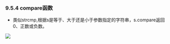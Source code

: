 ### 9.5.4 compare函数

* 类似strcmp,根据s是等于、大于还是小于参数指定的字符串，s.compare返回0、正数或负数。

![](https://img-blog.csdnimg.cn/20210203155829837.png?x-oss-process=image/watermark,type_ZmFuZ3poZW5naGVpdGk,shadow_10,text_aHR0cHM6Ly9ibG9nLmNzZG4ubmV0L0NIWWFiYzEyMzQ1Nmho,size_16,color_FFFFFF,t_70)


